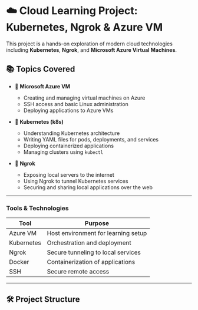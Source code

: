 # ☁️ Cloud Learning Project: Kubernetes, Ngrok & Azure VM

This project is a hands-on exploration of modern cloud technologies including **Kubernetes**, **Ngrok**, and **Microsoft Azure Virtual Machines**. 

## 📚 Topics Covered

- 🔹 **Microsoft Azure VM**
  - Creating and managing virtual machines on Azure
  - SSH access and basic Linux administration
  - Deploying applications to Azure VMs

- 🔹 **Kubernetes (k8s)**
  - Understanding Kubernetes architecture
  - Writing YAML files for pods, deployments, and services
  - Deploying containerized applications
  - Managing clusters using `kubectl`

- 🔹 **Ngrok**
  - Exposing local servers to the internet
  - Using Ngrok to tunnel Kubernetes services
  - Securing and sharing local applications over the web

---


### Tools & Technologies

| Tool        | Purpose                             |
|-------------|-------------------------------------|
| Azure VM    | Host environment for learning setup |
| Kubernetes  | Orchestration and deployment        |
| Ngrok       | Secure tunneling to local services  |
| Docker      | Containerization of applications    |
| SSH         | Secure remote access                |

---

## 🛠️ Project Structure

